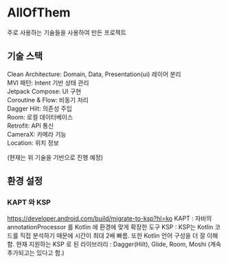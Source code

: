 # AllOfThem
주로 사용하는 기술들을 사용하여 만든 프로젝트

## 기술 스택
Clean Architecture: Domain, Data, Presentation(ui) 레이어 분리
</br>
MVI 패턴: Intent 기반 상태 관리
</br>
Jetpack Compose: UI 구현
</br>
Coroutine & Flow: 비동기 처리
</br>
Dagger Hilt: 의존성 주입
</br>
Room: 로컬 데이터베이스
</br>
Retrofit: API 통신
</br>
CameraX: 카메라 기능
</br>
Location: 위치 정보
</br>

(현재는 위 기술을 기반으로 진행 예정)

## 환경 설정
### KAPT 와 KSP
https://developer.android.com/build/migrate-to-ksp?hl=ko
KAPT : 자바의 annotationProcessor 를 Kotlin 에 환경에 맞게 확장한 도구
KSP :  KSP는 Kotlin 코드를 직접 분석하기 때문에 시간이 최대 2배 빠름. 또한 Kotlin 언어 구성을 더 잘 이해 함.
현재 지원하는 KSP 로 된 라이브러리 : Dagger(Hilt), Glide, Room, Moshi (계속 추가되고는 있다고 함.)




